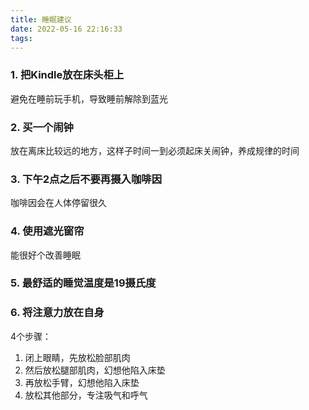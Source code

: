 ```yaml
---
title: 睡眠建议
date: 2022-05-16 22:16:33
tags:
---
```


### 1. 把Kindle放在床头柜上
避免在睡前玩手机，导致睡前解除到蓝光

### 2. 买一个闹钟
放在离床比较远的地方，这样子时间一到必须起床关闹钟，养成规律的时间

### 3. 下午2点之后不要再摄入咖啡因
咖啡因会在人体停留很久

### 4. 使用遮光窗帘
能很好个改善睡眠

### 5. 最舒适的睡觉温度是19摄氏度

### 6. 将注意力放在自身
4个步骤：
1. 闭上眼睛，先放松脸部肌肉
2. 然后放松腿部肌肉，幻想他陷入床垫
3. 再放松手臂，幻想他陷入床垫
4. 放松其他部分，专注吸气和呼气